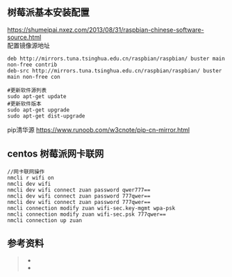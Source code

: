 ## 树莓派基本安装配置  
https://shumeipai.nxez.com/2013/08/31/raspbian-chinese-software-source.html  
配置镜像源地址
```shell
deb http://mirrors.tuna.tsinghua.edu.cn/raspbian/raspbian/ buster main non-free contrib
deb-src http://mirrors.tuna.tsinghua.edu.cn/raspbian/raspbian/ buster main non-free con
```
```shell
#更新软件源列表
sudo apt-get update
#更新软件版本
sudo apt-get upgrade
sudo apt-get dist-upgrade
```

pip清华源
https://www.runoob.com/w3cnote/pip-cn-mirror.html



## centos 树莓派网卡联网
```
//网卡联网操作
nmcli r wifi on
nmcli dev wifi
nmcli dev wifi connect zuan password qwer777==
nmcli dev wifi connect zuan password 777qwer==
nmcli dev wifi connect zuan password 777qwer==
nmcli connection modify zuan wifi-sec.key-mgmt wpa-psk
nmcli connection modify zuan wifi-sec.psk 777qwer==
nmcli connection up zuan
```




## 参考资料
> - []()
> - []()
